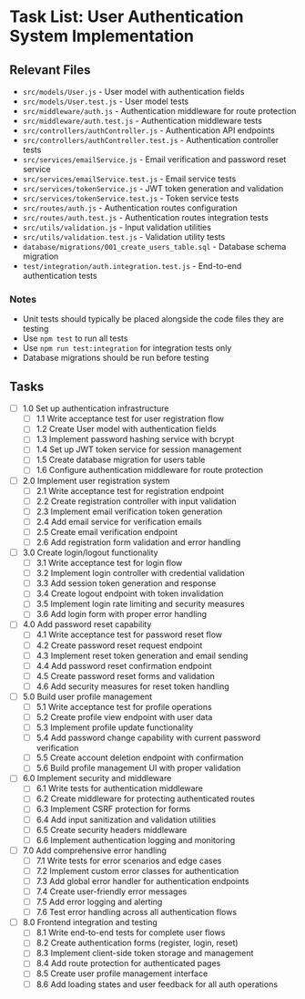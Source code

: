 # Task List: User Authentication System Implementation

## Relevant Files

- `src/models/User.js` - User model with authentication fields
- `src/models/User.test.js` - User model tests
- `src/middleware/auth.js` - Authentication middleware for route protection
- `src/middleware/auth.test.js` - Authentication middleware tests
- `src/controllers/authController.js` - Authentication API endpoints
- `src/controllers/authController.test.js` - Authentication controller tests
- `src/services/emailService.js` - Email verification and password reset service
- `src/services/emailService.test.js` - Email service tests
- `src/services/tokenService.js` - JWT token generation and validation
- `src/services/tokenService.test.js` - Token service tests
- `src/routes/auth.js` - Authentication routes configuration
- `src/routes/auth.test.js` - Authentication routes integration tests
- `src/utils/validation.js` - Input validation utilities
- `src/utils/validation.test.js` - Validation utility tests
- `database/migrations/001_create_users_table.sql` - Database schema migration
- `test/integration/auth.integration.test.js` - End-to-end authentication tests

### Notes

- Unit tests should typically be placed alongside the code files they are testing
- Use `npm test` to run all tests
- Use `npm run test:integration` for integration tests only
- Database migrations should be run before testing

## Tasks

- [ ] 1.0 Set up authentication infrastructure
  - [ ] 1.1 Write acceptance test for user registration flow
  - [ ] 1.2 Create User model with authentication fields
  - [ ] 1.3 Implement password hashing service with bcrypt
  - [ ] 1.4 Set up JWT token service for session management
  - [ ] 1.5 Create database migration for users table
  - [ ] 1.6 Configure authentication middleware for route protection

- [ ] 2.0 Implement user registration system
  - [ ] 2.1 Write acceptance test for registration endpoint
  - [ ] 2.2 Create registration controller with input validation
  - [ ] 2.3 Implement email verification token generation
  - [ ] 2.4 Add email service for verification emails
  - [ ] 2.5 Create email verification endpoint
  - [ ] 2.6 Add registration form validation and error handling

- [ ] 3.0 Create login/logout functionality
  - [ ] 3.1 Write acceptance test for login flow
  - [ ] 3.2 Implement login controller with credential validation
  - [ ] 3.3 Add session token generation and response
  - [ ] 3.4 Create logout endpoint with token invalidation
  - [ ] 3.5 Implement login rate limiting and security measures
  - [ ] 3.6 Add login form with proper error handling

- [ ] 4.0 Add password reset capability
  - [ ] 4.1 Write acceptance test for password reset flow
  - [ ] 4.2 Create password reset request endpoint
  - [ ] 4.3 Implement reset token generation and email sending
  - [ ] 4.4 Add password reset confirmation endpoint
  - [ ] 4.5 Create password reset forms and validation
  - [ ] 4.6 Add security measures for reset token handling

- [ ] 5.0 Build user profile management
  - [ ] 5.1 Write acceptance test for profile operations
  - [ ] 5.2 Create profile view endpoint with user data
  - [ ] 5.3 Implement profile update functionality
  - [ ] 5.4 Add password change capability with current password verification
  - [ ] 5.5 Create account deletion endpoint with confirmation
  - [ ] 5.6 Build profile management UI with proper validation

- [ ] 6.0 Implement security and middleware
  - [ ] 6.1 Write tests for authentication middleware
  - [ ] 6.2 Create middleware for protecting authenticated routes
  - [ ] 6.3 Implement CSRF protection for forms
  - [ ] 6.4 Add input sanitization and validation utilities
  - [ ] 6.5 Create security headers middleware
  - [ ] 6.6 Implement authentication logging and monitoring

- [ ] 7.0 Add comprehensive error handling
  - [ ] 7.1 Write tests for error scenarios and edge cases
  - [ ] 7.2 Implement custom error classes for authentication
  - [ ] 7.3 Add global error handler for authentication endpoints
  - [ ] 7.4 Create user-friendly error messages
  - [ ] 7.5 Add error logging and alerting
  - [ ] 7.6 Test error handling across all authentication flows

- [ ] 8.0 Frontend integration and testing
  - [ ] 8.1 Write end-to-end tests for complete user flows
  - [ ] 8.2 Create authentication forms (register, login, reset)
  - [ ] 8.3 Implement client-side token storage and management
  - [ ] 8.4 Add route protection for authenticated pages
  - [ ] 8.5 Create user profile management interface
  - [ ] 8.6 Add loading states and user feedback for all auth operations